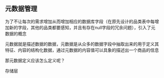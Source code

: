 ## 元数据管理

为了不让每次的需求增加从而增加相应的数据库字段（在原先设计的品类表中每增加新的字段，其他的品类都要感知，并且有存在null字段的冗余问题），引入了元数据的概念

元数据就是描述数据的数据，元数据是从众多的数据字段中抽取出来的用于定义其特征、内容的结构化数据，通过元数据的内容值可以具象的描述出一个商品的信息

那元数据定义应该怎么定义呢？


存储层
